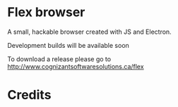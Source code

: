 # Flex browser

A small, hackable browser created with JS and Electron.

Development builds will be available soon

To download a release please go to http://www.cognizantsoftwaresolutions.ca/flex

# Credits

